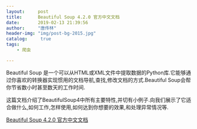 ```yaml
---
layout:		post
title: 		Beautiful Soup 4.2.0 官方中文文档
date: 		2019-02-13 21:39:56
author:		"唐传林"
header-img: "img/post-bg-2015.jpg"
catalog:	 true
tags:
    - 爬虫

---
```

Beautiful Soup
是一个可以从HTML或XML文件中提取数据的Python库.它能够通过你喜欢的转换器实现惯用的文档导航,查找,修改文档的方式.Beautiful
Soup会帮你节省数小时甚至数天的工作时间.

这篇文档介绍了BeautifulSoup4中所有主要特性,并切有小例子.向我们展示了它适合做什么,如何工作,怎样使用,如何达到你想要的效果,和处理异常情况等.

[ Beautiful Soup 4.2.0 官方中文文档
](https://www.crummy.com/software/BeautifulSoup/bs4/doc.zh/)

